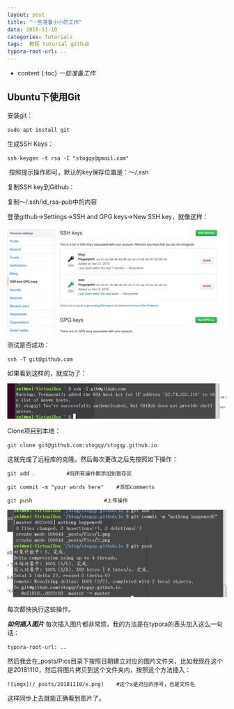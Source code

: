 ```yaml
---
layout: post
title: "一些准备小小的工作"
data: 2018-11-10
categories: Tutorials
tags:  教程 tutorial github
typora-root-url: ..
---
```

* content
{:toc}
*一些准备工作*

## Ubuntu下使用Git

安装git：

`sudo apt install git`

生成SSH Keys：

`ssh-keygen -t rsa -C "stogqy@gmail.com"`

​	按照提示操作即可，默认的key保存位置是：～/.ssh

复制SSH key到Github：

复制～/.ssh/id_rsa-pub中的内容

登录github->Settings->SSH and GPG keys->New SSH key，就像这样：

![img1](/_posts/Pics/20181110/1.png)

测试是否成功：

`ssh -T git@github.com`

如果看到这样的，就成功了：

![img2](/_posts/Pics/20181110/2.png)

Clone项目到本地：

`git clone git@github.com:stogqy/stogqy.github.io`

这就完成了远程库的克隆。然后每次更改之后先按照如下操作：

`git add .			#将所有操作都添加到暂存区`

`git commit -m "your words here"	#添加comments`

`git push						#上传操作`


![img3](/_posts/Pics/20181110/3.png)

每次都快执行这些操作。

***如何插入图片***
每次插入图片都非常烦，我的方法是在typora的表头加入这么一句话：

`typora-root-url: ..`

然后我会在_posts/Pics目录下按照日期建立对应的图片文件夹，比如我现在这个是20181110，然后将图片拷贝到这个文件夹内，按照这个方法插入：

`![imgx](/_posts/20181110/x.png)	#这个x是对应的序号，也是文件名`

这样同步上去就能正确看到图片了。
